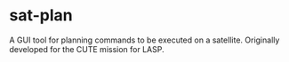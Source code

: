 # sat-plan
A GUI tool for planning commands to be executed on a satellite. Originally developed for the CUTE mission for LASP.
